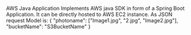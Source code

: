 AWS Java Application 
Implements AWS java SDK in form of a Spring Boot Application.
It can be directly hosted to AWS EC2 instance.
As JSON request Model is:
{
	"photoname": ["Image1.jpg", "2.jpg", "Image2.jpg"],
	"bucketName": "S3BucketName"
}
